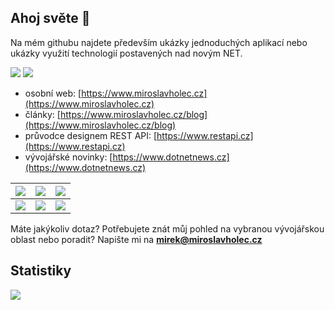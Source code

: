 ## Ahoj světe 👋

Na mém githubu najdete především ukázky jednoduchých aplikací nebo ukázky využití technologií postavených nad novým NET. 

[![](https://www.miroslavholec.cz/img/youtube.png '')](https://www.youtube.com/mirekholec)
[![](https://www.miroslavholec.cz/img/twitter.png '')](https://www.twitter.com/miroslavholec)


- osobní web: [https://www.miroslavholec.cz](https://www.miroslavholec.cz)   
- články: [https://www.miroslavholec.cz/blog](https://www.miroslavholec.cz/blog)
- průvodce designem REST API: [https://www.restapi.cz](https://www.restapi.cz)
- vývojářské novinky: [https://www.dotnetnews.cz](https://www.dotnetnews.cz)



| [![](https://www.miroslavholec.cz/img/poutaky/skoleni-net-8.png '')](https://www.miroslavholec.cz/skoleni/net-8-csharp-12-novinky-zmeny) | [![](https://www.miroslavholec.cz/img/poutaky/skoleni-rest-api-design.png '')](https://www.miroslavholec.cz/skoleni/rest-api-design) | [![](https://www.miroslavholec.cz/img/poutaky/skoleni-rest-api.png '')](https://www.miroslavholec.cz/skoleni/asp-net-core-rest-api) |
| ------------------------------------------------------------ | ------------------------------------------------------------ | ------------------------------------------------------------ |
| [![](https://www.miroslavholec.cz/img/poutaky/skoleni-blazor.png '')](https://www.miroslavholec.cz/skoleni/blazor-server-web-assembly) | [![](https://www.miroslavholec.cz/img/poutaky/skoleni-asp-net-core.png '')](https://www.miroslavholec.cz/skoleni/vyvoj-aplikaci-v-asp-net-core) | [![](https://www.miroslavholec.cz/img/poutaky/skoleni-minimal-apis.png '')]([[https://www.miroslavholec.cz/skoleni/asp-net-core-grpc](https://www.miroslavholec.cz/skoleni/minimal-api-clean-architecture)](https://www.miroslavholec.cz/skoleni/minimal-api-clean-architecture)) |




  

Máte jakýkoliv dotaz? Potřebujete znát můj pohled na vybranou vývojářskou oblast nebo poradit? Napište mi na **mirek@miroslavholec.cz**

## Statistiky
<img align="center" src="https://github-readme-stats.vercel.app/api/top-langs/?username=mholec&layout=compact" />
